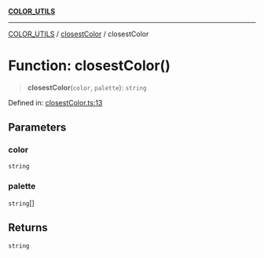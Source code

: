 [**COLOR_UTILS**](../../README.md)

***

[COLOR_UTILS](../../README.md) / [closestColor](../README.md) / closestColor

# Function: closestColor()

> **closestColor**(`color`, `palette`): `string`

Defined in: [closestColor.ts:13](https://github.com/dailker/everyutil/blob/9ec04d41a381dab61073bf86e9abc70eaf55066d/src/color/closestColor.ts#L13)

## Parameters

### color

`string`

### palette

`string`[]

## Returns

`string`
